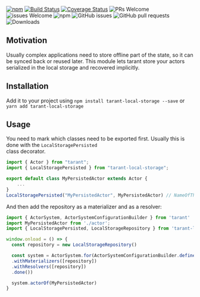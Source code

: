 [![npm](https://img.shields.io/npm/v/tarant-local-storage.svg)](https://www.npmjs.com/package/tarant-local-storage)
[![Build Status](https://travis-ci.org/tarantx/tarant-local-storage.svg?branch=master)](https://travis-ci.org/tarantx/tarant-local-storage)
[![Coverage Status](https://coveralls.io/repos/github/tarantx/tarant-local-storage/badge.svg?branch=master)](https://coveralls.io/github/tarantx/tarant-local-storage?branch=master)
![PRs Welcome](https://img.shields.io/badge/PRs-welcome-brightgreen.svg)
![issues Welcome](https://img.shields.io/badge/issues-welcome-brightgreen.svg)
![npm](https://img.shields.io/npm/l/tarant-local-storage.svg)
![GitHub issues](https://img.shields.io/github/issues/tarantx/tarant-local-storage.svg)
![GitHub pull requests](https://img.shields.io/github/issues-pr/tarantx/tarant-local-storage.svg)
![Downloads](https://img.shields.io/npm/dt/tarant-local-storage.svg)

## Motivation

Usually complex applications need to store offline part of the state, so it can be synced back or reused later. This
module lets tarant store your actors serialized in the local storage and recovered implicitly.

## Installation

Add it to your project using `npm install tarant-local-storage --save` or `yarn add tarant-local-storage`

## Usage

You need to mark which classes need to be exported first. Usually this is done with the `LocalStoragePersisted`  
class decorator.

```js
import { Actor } from "tarant";
import { LocalStoragePersisted } from "tarant-local-storage";

export default class MyPersistedActor extends Actor {
    ...
}
LocalStoragePersisted("MyPersistedActor", MyPersistedActor) // NameOfThePersistedClass (unique), Class constructor
```

And then add the repository as a materializer and as a resolver:

```js
import { ActorSystem, ActorSystemConfigurationBuilder } from 'tarant'
import MyPersistedActor from './actor';
import { LocalStoragePersisted, LocalStorageRepository } from 'tarant-local-storage';

window.onload = () => {
  const repository = new LocalStorageRepository()

  const system = ActorSystem.for(ActorSystemConfigurationBuilder.define()
  .withMaterializers([repository])
  .withResolvers([repository])
  .done())  

  system.actorOf(MyPersistedActor)
}
```
